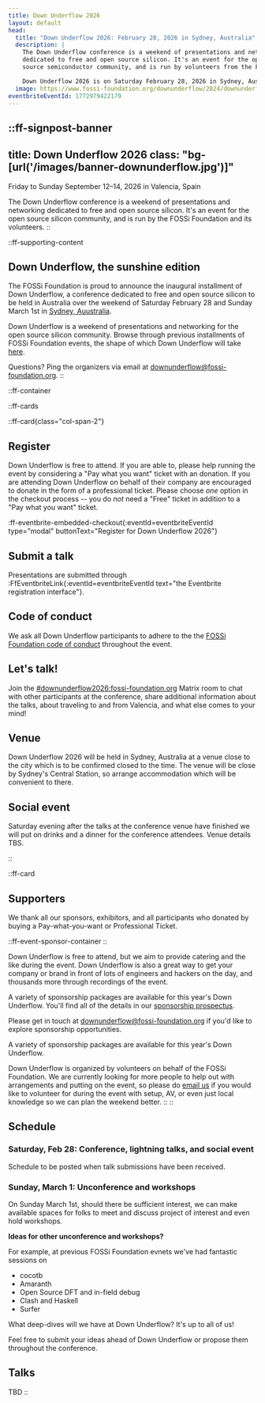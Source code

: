 ```yaml
---
title: Down Underflow 2026
layout: default
head:
  title: "Down Underflow 2026: February 28, 2026 in Sydney, Australia"
  description: |
    The Down Underflow conference is a weekend of presentations and networking
    dedicated to free and open source silicon. It's an event for the open
    source semiconductor community, and is run by volunteers from the FOSSi Foundation.

    Down Underflow 2026 is on Saturday February 28, 2026 in Sydney, Australia.
  image: https://www.fossi-foundation.org/downunderflow/2024/downunderflow-logo.png
eventbriteEventId: 1772979422179
---
```


::ff-signpost-banner
---
title: Down Underflow 2026
class: "bg-[url('/images/banner-downunderflow.jpg')]"
---

Friday to Sunday September 12&ndash;14, 2026 in Valencia, Spain

The Down Underflow conference is a weekend of presentations and networking dedicated to free and open source silicon. It's an event for the open source silicon community, and is run by the FOSSi Foundation and its volunteers.
::


::ff-supporting-content
## Down Underflow, the sunshine edition

The FOSSi Foundation is proud to announce the inaugural installment of Down Underflow, a conference dedicated to free and open source silicon to be held in Australia over the weekend of Saturday February 28 and Sunday March 1st in [Sydney, Auustralia](#venue).

Down Underflow is a weekend of presentations and networking for the open source silicon community. Browse through previous installments of FOSSi Foundation events, the shape of which Down Underflow will take [here](https://fossi-foundation.org/events/archive).

Questions? Ping the organizers via email at [downunderflow@fossi-foundation.org](mailto:downunderflow@fossi-foundation.org?subject=Question).
::


::ff-container

::ff-cards

  ::ff-card{class="col-span-2"}

  ## Register

  Down Underflow is free to attend.
  If you are able to, please help running the event by considering a "Pay what you want" ticket with an donation.
  If you are attending Down Underflow on behalf of their company are encouraged to donate in the form of a professional ticket.
  Please choose *one* option in the checkout process -- you do *not* need a "Free" ticket in addition to a "Pay what you want" ticket.

  :ff-eventbrite-embedded-checkout{:eventId=eventbriteEventId type="modal" buttonText="Register for Down Underflow 2026"}

  ## Submit a talk

  Presentations are submitted through :FfEventbriteLink{:eventId=eventbriteEventId text="the Eventbrite registration interface"}.

  ## Code of conduct

  We ask all Down Underflow participants to adhere to the the [FOSSi Foundation code of conduct](/code-of-conduct) throughout the event.

  ## Let's talk!

  Join the [#downunderflow2026:fossi-foundation.org](https://element.fossi-chat.org/#/room/#downunderflow2026:fossi-foundation.org) Matrix room to chat with other participants at the conference, share additional information about the talks, about traveling to and from Valencia, and what else comes to your mind!

  ## Venue

  Down Underflow 2026 will be held in Sydney, Australia at a venue close to the city which is to be confirmed closed to the time. The venue will be close by Sydney's Central Station, so arrange accommodation which will be convenient to there.

  ## Social event

  Saturday evening after the talks at the conference venue have finished we will put on drinks and a dinner for the conference attendees. Venue details TBS.

  ::

  ::ff-card

  ## Supporters

  We thank all our sponsors, exhibitors, and all participants who donated by buying a Pay-what-you-want or Professional Ticket.

  ::ff-event-sponsor-container
  ::

  Down Underflow is free to attend, but we aim to provide catering and the like during the event. Down Underflow is also a great way to get your company or brand in front of lots of engineers and hackers on the day, and thousands more through recordings of the event.

  A variety of sponsorship packages are available for this year's Down Underflow.
  You'll find all of the details in our [sponsorship prospectus](Down-Underflow-2026-Sponsorship-Prospectus.pdf).

  Please get in touch at [downunderflow@fossi-foundation.org](mailto:downunderflow@fossi-foundation.org?subject=Sponsorship) if you'd like to explore sponsorship opportunities.

  A variety of sponsorship packages are available for this year's Down Underflow.

  Down Underflow is organized by volunteers on behalf of the FOSSi Foundation. We are currently looking for more people to help out with arrangements and putting on the event, so please do [email us](mailto:downunderflow@fossi-foundation.org?subject=Volunteering) if you would like to volunteer for during the event with setup, AV, or even just local knowledge so we can plan the weekend better.
  ::
::

## Schedule


### Saturday, Feb 28: Conference, lightning talks, and social event

Schedule to be posted when talk submissions have been received.


### Sunday, March 1: Unconference and workshops

On Sunday March 1st, should there be sufficient interest, we can make available spaces for folks to meet and discuss project of interest and even hold workshops.

**Ideas for other unconference and workshops?**

For example, at previous FOSSi Foundation evnets we've had fantastic sessions on
* cocotb
* Amaranth
* Open Source DFT and in-field debug
* Clash and Haskell
* Surfer

What deep-dives will we have at Down Underflow?
It's up to all of us!

Feel free to submit your ideas ahead of Down Underflow or propose them throughout the conference.


## Talks

TBD
::
